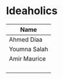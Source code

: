 # Ideaholics


|       Name       |
|------------------|
|   Ahmed Diaa     |
|   Youmna Salah   |
|   Amir Maurice   |
|                  |
|                  |
|                  |
|                  |
